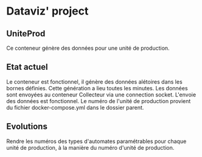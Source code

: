 # Dataviz' project
## UniteProd
Ce conteneur génère des données pour une unité de production. 

## Etat actuel
Le conteneur est fonctionnel, il génère des données alétoires dans les bornes définies.
Cette génération a lieu toutes les minutes.
Les données sont envoyées au conteneur Collecteur via une connection socket.
L'envoie des données est fonctionnel.
Le numéro de l'unité de production provient du fichier docker-compose.yml dans le dossier parent.

## Evolutions
Rendre les numéros des types d'automates paramétrables pour chaque unité de production, à la manière du numéro d'unité de production. 
